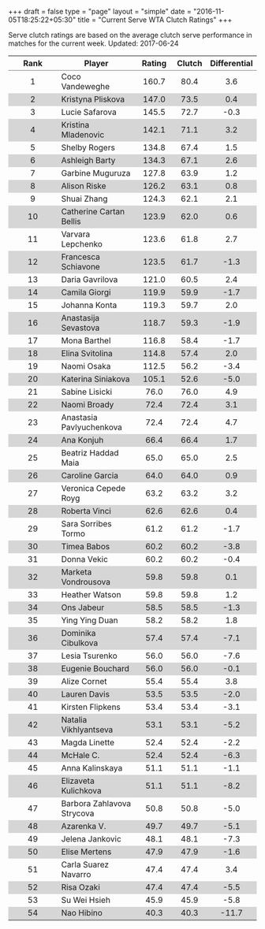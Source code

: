 +++
draft = false
type = "page" 
layout = "simple"
date = "2016-11-05T18:25:22+05:30"
title = "Current Serve WTA Clutch Ratings"
+++


Serve clutch ratings are based on the average clutch serve performance in matches for the current week. Updated: 2017-06-24


<table class='gmisc_table' style='border-collapse: collapse; margin-top: 1em; margin-bottom: 1em;' >
<thead>
<tr>
<th style='border-bottom: 1px solid grey; border-top: 2px solid grey; text-align: center;'>Rank</th>
<th style='border-bottom: 1px solid grey; border-top: 2px solid grey; text-align: center;'>Player</th>
<th style='border-bottom: 1px solid grey; border-top: 2px solid grey; text-align: center;'>Rating</th>
<th style='border-bottom: 1px solid grey; border-top: 2px solid grey; text-align: center;'>Clutch</th>
<th style='border-bottom: 1px solid grey; border-top: 2px solid grey; text-align: center;'>Differential</th>
</tr>
</thead>
<tbody>
<tr>
<td style='width:40%; text-align: center;'>1</td>
<td style='width:40%; text-align: left;'>Coco Vandeweghe</td>
<td style='width:40%; text-align: center;'>160.7</td>
<td style='width:40%; text-align: center;'>80.4</td>
<td style='width:40%; text-align: center;'>3.6</td>
</tr>
<tr style='background-color: #d6d6d6;'>
<td style='width:40%; background-color: #d6d6d6; text-align: center;'>2</td>
<td style='width:40%; background-color: #d6d6d6; text-align: left;'>Kristyna Pliskova</td>
<td style='width:40%; background-color: #d6d6d6; text-align: center;'>147.0</td>
<td style='width:40%; background-color: #d6d6d6; text-align: center;'>73.5</td>
<td style='width:40%; background-color: #d6d6d6; text-align: center;'>0.4</td>
</tr>
<tr>
<td style='width:40%; text-align: center;'>3</td>
<td style='width:40%; text-align: left;'>Lucie Safarova</td>
<td style='width:40%; text-align: center;'>145.5</td>
<td style='width:40%; text-align: center;'>72.7</td>
<td style='width:40%; text-align: center;'>-0.3</td>
</tr>
<tr style='background-color: #d6d6d6;'>
<td style='width:40%; background-color: #d6d6d6; text-align: center;'>4</td>
<td style='width:40%; background-color: #d6d6d6; text-align: left;'>Kristina Mladenovic</td>
<td style='width:40%; background-color: #d6d6d6; text-align: center;'>142.1</td>
<td style='width:40%; background-color: #d6d6d6; text-align: center;'>71.1</td>
<td style='width:40%; background-color: #d6d6d6; text-align: center;'>3.2</td>
</tr>
<tr>
<td style='width:40%; text-align: center;'>5</td>
<td style='width:40%; text-align: left;'>Shelby Rogers</td>
<td style='width:40%; text-align: center;'>134.8</td>
<td style='width:40%; text-align: center;'>67.4</td>
<td style='width:40%; text-align: center;'>1.5</td>
</tr>
<tr style='background-color: #d6d6d6;'>
<td style='width:40%; background-color: #d6d6d6; text-align: center;'>6</td>
<td style='width:40%; background-color: #d6d6d6; text-align: left;'>Ashleigh Barty</td>
<td style='width:40%; background-color: #d6d6d6; text-align: center;'>134.3</td>
<td style='width:40%; background-color: #d6d6d6; text-align: center;'>67.1</td>
<td style='width:40%; background-color: #d6d6d6; text-align: center;'>2.6</td>
</tr>
<tr>
<td style='width:40%; text-align: center;'>7</td>
<td style='width:40%; text-align: left;'>Garbine Muguruza</td>
<td style='width:40%; text-align: center;'>127.8</td>
<td style='width:40%; text-align: center;'>63.9</td>
<td style='width:40%; text-align: center;'>1.2</td>
</tr>
<tr style='background-color: #d6d6d6;'>
<td style='width:40%; background-color: #d6d6d6; text-align: center;'>8</td>
<td style='width:40%; background-color: #d6d6d6; text-align: left;'>Alison Riske</td>
<td style='width:40%; background-color: #d6d6d6; text-align: center;'>126.2</td>
<td style='width:40%; background-color: #d6d6d6; text-align: center;'>63.1</td>
<td style='width:40%; background-color: #d6d6d6; text-align: center;'>0.8</td>
</tr>
<tr>
<td style='width:40%; text-align: center;'>9</td>
<td style='width:40%; text-align: left;'>Shuai Zhang</td>
<td style='width:40%; text-align: center;'>124.3</td>
<td style='width:40%; text-align: center;'>62.1</td>
<td style='width:40%; text-align: center;'>2.1</td>
</tr>
<tr style='background-color: #d6d6d6;'>
<td style='width:40%; background-color: #d6d6d6; text-align: center;'>10</td>
<td style='width:40%; background-color: #d6d6d6; text-align: left;'>Catherine Cartan Bellis</td>
<td style='width:40%; background-color: #d6d6d6; text-align: center;'>123.9</td>
<td style='width:40%; background-color: #d6d6d6; text-align: center;'>62.0</td>
<td style='width:40%; background-color: #d6d6d6; text-align: center;'>0.6</td>
</tr>
<tr>
<td style='width:40%; text-align: center;'>11</td>
<td style='width:40%; text-align: left;'>Varvara Lepchenko</td>
<td style='width:40%; text-align: center;'>123.6</td>
<td style='width:40%; text-align: center;'>61.8</td>
<td style='width:40%; text-align: center;'>2.7</td>
</tr>
<tr style='background-color: #d6d6d6;'>
<td style='width:40%; background-color: #d6d6d6; text-align: center;'>12</td>
<td style='width:40%; background-color: #d6d6d6; text-align: left;'>Francesca Schiavone</td>
<td style='width:40%; background-color: #d6d6d6; text-align: center;'>123.5</td>
<td style='width:40%; background-color: #d6d6d6; text-align: center;'>61.7</td>
<td style='width:40%; background-color: #d6d6d6; text-align: center;'>-1.3</td>
</tr>
<tr>
<td style='width:40%; text-align: center;'>13</td>
<td style='width:40%; text-align: left;'>Daria Gavrilova</td>
<td style='width:40%; text-align: center;'>121.0</td>
<td style='width:40%; text-align: center;'>60.5</td>
<td style='width:40%; text-align: center;'>2.4</td>
</tr>
<tr style='background-color: #d6d6d6;'>
<td style='width:40%; background-color: #d6d6d6; text-align: center;'>14</td>
<td style='width:40%; background-color: #d6d6d6; text-align: left;'>Camila Giorgi</td>
<td style='width:40%; background-color: #d6d6d6; text-align: center;'>119.9</td>
<td style='width:40%; background-color: #d6d6d6; text-align: center;'>59.9</td>
<td style='width:40%; background-color: #d6d6d6; text-align: center;'>-1.7</td>
</tr>
<tr>
<td style='width:40%; text-align: center;'>15</td>
<td style='width:40%; text-align: left;'>Johanna Konta</td>
<td style='width:40%; text-align: center;'>119.3</td>
<td style='width:40%; text-align: center;'>59.7</td>
<td style='width:40%; text-align: center;'>2.0</td>
</tr>
<tr style='background-color: #d6d6d6;'>
<td style='width:40%; background-color: #d6d6d6; text-align: center;'>16</td>
<td style='width:40%; background-color: #d6d6d6; text-align: left;'>Anastasija Sevastova</td>
<td style='width:40%; background-color: #d6d6d6; text-align: center;'>118.7</td>
<td style='width:40%; background-color: #d6d6d6; text-align: center;'>59.3</td>
<td style='width:40%; background-color: #d6d6d6; text-align: center;'>-1.9</td>
</tr>
<tr>
<td style='width:40%; text-align: center;'>17</td>
<td style='width:40%; text-align: left;'>Mona Barthel</td>
<td style='width:40%; text-align: center;'>116.8</td>
<td style='width:40%; text-align: center;'>58.4</td>
<td style='width:40%; text-align: center;'>-1.7</td>
</tr>
<tr style='background-color: #d6d6d6;'>
<td style='width:40%; background-color: #d6d6d6; text-align: center;'>18</td>
<td style='width:40%; background-color: #d6d6d6; text-align: left;'>Elina Svitolina</td>
<td style='width:40%; background-color: #d6d6d6; text-align: center;'>114.8</td>
<td style='width:40%; background-color: #d6d6d6; text-align: center;'>57.4</td>
<td style='width:40%; background-color: #d6d6d6; text-align: center;'>2.0</td>
</tr>
<tr>
<td style='width:40%; text-align: center;'>19</td>
<td style='width:40%; text-align: left;'>Naomi Osaka</td>
<td style='width:40%; text-align: center;'>112.5</td>
<td style='width:40%; text-align: center;'>56.2</td>
<td style='width:40%; text-align: center;'>-3.4</td>
</tr>
<tr style='background-color: #d6d6d6;'>
<td style='width:40%; background-color: #d6d6d6; text-align: center;'>20</td>
<td style='width:40%; background-color: #d6d6d6; text-align: left;'>Katerina Siniakova</td>
<td style='width:40%; background-color: #d6d6d6; text-align: center;'>105.1</td>
<td style='width:40%; background-color: #d6d6d6; text-align: center;'>52.6</td>
<td style='width:40%; background-color: #d6d6d6; text-align: center;'>-5.0</td>
</tr>
<tr>
<td style='width:40%; text-align: center;'>21</td>
<td style='width:40%; text-align: left;'>Sabine Lisicki</td>
<td style='width:40%; text-align: center;'>76.0</td>
<td style='width:40%; text-align: center;'>76.0</td>
<td style='width:40%; text-align: center;'>4.9</td>
</tr>
<tr style='background-color: #d6d6d6;'>
<td style='width:40%; background-color: #d6d6d6; text-align: center;'>22</td>
<td style='width:40%; background-color: #d6d6d6; text-align: left;'>Naomi Broady</td>
<td style='width:40%; background-color: #d6d6d6; text-align: center;'>72.4</td>
<td style='width:40%; background-color: #d6d6d6; text-align: center;'>72.4</td>
<td style='width:40%; background-color: #d6d6d6; text-align: center;'>3.1</td>
</tr>
<tr>
<td style='width:40%; text-align: center;'>23</td>
<td style='width:40%; text-align: left;'>Anastasia Pavlyuchenkova</td>
<td style='width:40%; text-align: center;'>72.4</td>
<td style='width:40%; text-align: center;'>72.4</td>
<td style='width:40%; text-align: center;'>4.7</td>
</tr>
<tr style='background-color: #d6d6d6;'>
<td style='width:40%; background-color: #d6d6d6; text-align: center;'>24</td>
<td style='width:40%; background-color: #d6d6d6; text-align: left;'>Ana Konjuh</td>
<td style='width:40%; background-color: #d6d6d6; text-align: center;'>66.4</td>
<td style='width:40%; background-color: #d6d6d6; text-align: center;'>66.4</td>
<td style='width:40%; background-color: #d6d6d6; text-align: center;'>1.7</td>
</tr>
<tr>
<td style='width:40%; text-align: center;'>25</td>
<td style='width:40%; text-align: left;'>Beatriz Haddad Maia</td>
<td style='width:40%; text-align: center;'>65.0</td>
<td style='width:40%; text-align: center;'>65.0</td>
<td style='width:40%; text-align: center;'>2.5</td>
</tr>
<tr style='background-color: #d6d6d6;'>
<td style='width:40%; background-color: #d6d6d6; text-align: center;'>26</td>
<td style='width:40%; background-color: #d6d6d6; text-align: left;'>Caroline Garcia</td>
<td style='width:40%; background-color: #d6d6d6; text-align: center;'>64.0</td>
<td style='width:40%; background-color: #d6d6d6; text-align: center;'>64.0</td>
<td style='width:40%; background-color: #d6d6d6; text-align: center;'>0.9</td>
</tr>
<tr>
<td style='width:40%; text-align: center;'>27</td>
<td style='width:40%; text-align: left;'>Veronica Cepede Royg</td>
<td style='width:40%; text-align: center;'>63.2</td>
<td style='width:40%; text-align: center;'>63.2</td>
<td style='width:40%; text-align: center;'>3.2</td>
</tr>
<tr style='background-color: #d6d6d6;'>
<td style='width:40%; background-color: #d6d6d6; text-align: center;'>28</td>
<td style='width:40%; background-color: #d6d6d6; text-align: left;'>Roberta Vinci</td>
<td style='width:40%; background-color: #d6d6d6; text-align: center;'>62.6</td>
<td style='width:40%; background-color: #d6d6d6; text-align: center;'>62.6</td>
<td style='width:40%; background-color: #d6d6d6; text-align: center;'>0.4</td>
</tr>
<tr>
<td style='width:40%; text-align: center;'>29</td>
<td style='width:40%; text-align: left;'>Sara Sorribes Tormo</td>
<td style='width:40%; text-align: center;'>61.2</td>
<td style='width:40%; text-align: center;'>61.2</td>
<td style='width:40%; text-align: center;'>-1.7</td>
</tr>
<tr style='background-color: #d6d6d6;'>
<td style='width:40%; background-color: #d6d6d6; text-align: center;'>30</td>
<td style='width:40%; background-color: #d6d6d6; text-align: left;'>Timea Babos</td>
<td style='width:40%; background-color: #d6d6d6; text-align: center;'>60.2</td>
<td style='width:40%; background-color: #d6d6d6; text-align: center;'>60.2</td>
<td style='width:40%; background-color: #d6d6d6; text-align: center;'>-3.8</td>
</tr>
<tr>
<td style='width:40%; text-align: center;'>31</td>
<td style='width:40%; text-align: left;'>Donna Vekic</td>
<td style='width:40%; text-align: center;'>60.2</td>
<td style='width:40%; text-align: center;'>60.2</td>
<td style='width:40%; text-align: center;'>-0.4</td>
</tr>
<tr style='background-color: #d6d6d6;'>
<td style='width:40%; background-color: #d6d6d6; text-align: center;'>32</td>
<td style='width:40%; background-color: #d6d6d6; text-align: left;'>Marketa Vondrousova</td>
<td style='width:40%; background-color: #d6d6d6; text-align: center;'>59.8</td>
<td style='width:40%; background-color: #d6d6d6; text-align: center;'>59.8</td>
<td style='width:40%; background-color: #d6d6d6; text-align: center;'>0.1</td>
</tr>
<tr>
<td style='width:40%; text-align: center;'>33</td>
<td style='width:40%; text-align: left;'>Heather Watson</td>
<td style='width:40%; text-align: center;'>59.8</td>
<td style='width:40%; text-align: center;'>59.8</td>
<td style='width:40%; text-align: center;'>1.2</td>
</tr>
<tr style='background-color: #d6d6d6;'>
<td style='width:40%; background-color: #d6d6d6; text-align: center;'>34</td>
<td style='width:40%; background-color: #d6d6d6; text-align: left;'>Ons Jabeur</td>
<td style='width:40%; background-color: #d6d6d6; text-align: center;'>58.5</td>
<td style='width:40%; background-color: #d6d6d6; text-align: center;'>58.5</td>
<td style='width:40%; background-color: #d6d6d6; text-align: center;'>-1.3</td>
</tr>
<tr>
<td style='width:40%; text-align: center;'>35</td>
<td style='width:40%; text-align: left;'>Ying Ying Duan</td>
<td style='width:40%; text-align: center;'>58.2</td>
<td style='width:40%; text-align: center;'>58.2</td>
<td style='width:40%; text-align: center;'>1.8</td>
</tr>
<tr style='background-color: #d6d6d6;'>
<td style='width:40%; background-color: #d6d6d6; text-align: center;'>36</td>
<td style='width:40%; background-color: #d6d6d6; text-align: left;'>Dominika Cibulkova</td>
<td style='width:40%; background-color: #d6d6d6; text-align: center;'>57.4</td>
<td style='width:40%; background-color: #d6d6d6; text-align: center;'>57.4</td>
<td style='width:40%; background-color: #d6d6d6; text-align: center;'>-7.1</td>
</tr>
<tr>
<td style='width:40%; text-align: center;'>37</td>
<td style='width:40%; text-align: left;'>Lesia Tsurenko</td>
<td style='width:40%; text-align: center;'>56.0</td>
<td style='width:40%; text-align: center;'>56.0</td>
<td style='width:40%; text-align: center;'>-7.6</td>
</tr>
<tr style='background-color: #d6d6d6;'>
<td style='width:40%; background-color: #d6d6d6; text-align: center;'>38</td>
<td style='width:40%; background-color: #d6d6d6; text-align: left;'>Eugenie Bouchard</td>
<td style='width:40%; background-color: #d6d6d6; text-align: center;'>56.0</td>
<td style='width:40%; background-color: #d6d6d6; text-align: center;'>56.0</td>
<td style='width:40%; background-color: #d6d6d6; text-align: center;'>-0.1</td>
</tr>
<tr>
<td style='width:40%; text-align: center;'>39</td>
<td style='width:40%; text-align: left;'>Alize Cornet</td>
<td style='width:40%; text-align: center;'>55.4</td>
<td style='width:40%; text-align: center;'>55.4</td>
<td style='width:40%; text-align: center;'>3.8</td>
</tr>
<tr style='background-color: #d6d6d6;'>
<td style='width:40%; background-color: #d6d6d6; text-align: center;'>40</td>
<td style='width:40%; background-color: #d6d6d6; text-align: left;'>Lauren Davis</td>
<td style='width:40%; background-color: #d6d6d6; text-align: center;'>53.5</td>
<td style='width:40%; background-color: #d6d6d6; text-align: center;'>53.5</td>
<td style='width:40%; background-color: #d6d6d6; text-align: center;'>-2.0</td>
</tr>
<tr>
<td style='width:40%; text-align: center;'>41</td>
<td style='width:40%; text-align: left;'>Kirsten Flipkens</td>
<td style='width:40%; text-align: center;'>53.4</td>
<td style='width:40%; text-align: center;'>53.4</td>
<td style='width:40%; text-align: center;'>-3.1</td>
</tr>
<tr style='background-color: #d6d6d6;'>
<td style='width:40%; background-color: #d6d6d6; text-align: center;'>42</td>
<td style='width:40%; background-color: #d6d6d6; text-align: left;'>Natalia Vikhlyantseva</td>
<td style='width:40%; background-color: #d6d6d6; text-align: center;'>53.1</td>
<td style='width:40%; background-color: #d6d6d6; text-align: center;'>53.1</td>
<td style='width:40%; background-color: #d6d6d6; text-align: center;'>-5.2</td>
</tr>
<tr>
<td style='width:40%; text-align: center;'>43</td>
<td style='width:40%; text-align: left;'>Magda Linette</td>
<td style='width:40%; text-align: center;'>52.4</td>
<td style='width:40%; text-align: center;'>52.4</td>
<td style='width:40%; text-align: center;'>-2.2</td>
</tr>
<tr style='background-color: #d6d6d6;'>
<td style='width:40%; background-color: #d6d6d6; text-align: center;'>44</td>
<td style='width:40%; background-color: #d6d6d6; text-align: left;'>McHale C.</td>
<td style='width:40%; background-color: #d6d6d6; text-align: center;'>52.4</td>
<td style='width:40%; background-color: #d6d6d6; text-align: center;'>52.4</td>
<td style='width:40%; background-color: #d6d6d6; text-align: center;'>-6.3</td>
</tr>
<tr>
<td style='width:40%; text-align: center;'>45</td>
<td style='width:40%; text-align: left;'>Anna Kalinskaya</td>
<td style='width:40%; text-align: center;'>51.1</td>
<td style='width:40%; text-align: center;'>51.1</td>
<td style='width:40%; text-align: center;'>-1.1</td>
</tr>
<tr style='background-color: #d6d6d6;'>
<td style='width:40%; background-color: #d6d6d6; text-align: center;'>46</td>
<td style='width:40%; background-color: #d6d6d6; text-align: left;'>Elizaveta Kulichkova</td>
<td style='width:40%; background-color: #d6d6d6; text-align: center;'>51.1</td>
<td style='width:40%; background-color: #d6d6d6; text-align: center;'>51.1</td>
<td style='width:40%; background-color: #d6d6d6; text-align: center;'>-8.2</td>
</tr>
<tr>
<td style='width:40%; text-align: center;'>47</td>
<td style='width:40%; text-align: left;'>Barbora Zahlavova Strycova</td>
<td style='width:40%; text-align: center;'>50.8</td>
<td style='width:40%; text-align: center;'>50.8</td>
<td style='width:40%; text-align: center;'>-5.0</td>
</tr>
<tr style='background-color: #d6d6d6;'>
<td style='width:40%; background-color: #d6d6d6; text-align: center;'>48</td>
<td style='width:40%; background-color: #d6d6d6; text-align: left;'>Azarenka V.</td>
<td style='width:40%; background-color: #d6d6d6; text-align: center;'>49.7</td>
<td style='width:40%; background-color: #d6d6d6; text-align: center;'>49.7</td>
<td style='width:40%; background-color: #d6d6d6; text-align: center;'>-5.1</td>
</tr>
<tr>
<td style='width:40%; text-align: center;'>49</td>
<td style='width:40%; text-align: left;'>Jelena Jankovic</td>
<td style='width:40%; text-align: center;'>48.1</td>
<td style='width:40%; text-align: center;'>48.1</td>
<td style='width:40%; text-align: center;'>-7.3</td>
</tr>
<tr style='background-color: #d6d6d6;'>
<td style='width:40%; background-color: #d6d6d6; text-align: center;'>50</td>
<td style='width:40%; background-color: #d6d6d6; text-align: left;'>Elise Mertens</td>
<td style='width:40%; background-color: #d6d6d6; text-align: center;'>47.9</td>
<td style='width:40%; background-color: #d6d6d6; text-align: center;'>47.9</td>
<td style='width:40%; background-color: #d6d6d6; text-align: center;'>-1.6</td>
</tr>
<tr>
<td style='width:40%; text-align: center;'>51</td>
<td style='width:40%; text-align: left;'>Carla Suarez Navarro</td>
<td style='width:40%; text-align: center;'>47.4</td>
<td style='width:40%; text-align: center;'>47.4</td>
<td style='width:40%; text-align: center;'>3.4</td>
</tr>
<tr style='background-color: #d6d6d6;'>
<td style='width:40%; background-color: #d6d6d6; text-align: center;'>52</td>
<td style='width:40%; background-color: #d6d6d6; text-align: left;'>Risa Ozaki</td>
<td style='width:40%; background-color: #d6d6d6; text-align: center;'>47.4</td>
<td style='width:40%; background-color: #d6d6d6; text-align: center;'>47.4</td>
<td style='width:40%; background-color: #d6d6d6; text-align: center;'>-5.5</td>
</tr>
<tr>
<td style='width:40%; text-align: center;'>53</td>
<td style='width:40%; text-align: left;'>Su Wei Hsieh</td>
<td style='width:40%; text-align: center;'>45.9</td>
<td style='width:40%; text-align: center;'>45.9</td>
<td style='width:40%; text-align: center;'>-5.8</td>
</tr>
<tr style='background-color: #d6d6d6;'>
<td style='width:40%; background-color: #d6d6d6; border-bottom: 2px solid grey; text-align: center;'>54</td>
<td style='width:40%; background-color: #d6d6d6; border-bottom: 2px solid grey; text-align: left;'>Nao Hibino</td>
<td style='width:40%; background-color: #d6d6d6; border-bottom: 2px solid grey; text-align: center;'>40.3</td>
<td style='width:40%; background-color: #d6d6d6; border-bottom: 2px solid grey; text-align: center;'>40.3</td>
<td style='width:40%; background-color: #d6d6d6; border-bottom: 2px solid grey; text-align: center;'>-11.7</td>
</tr>
</tbody>
</table>
